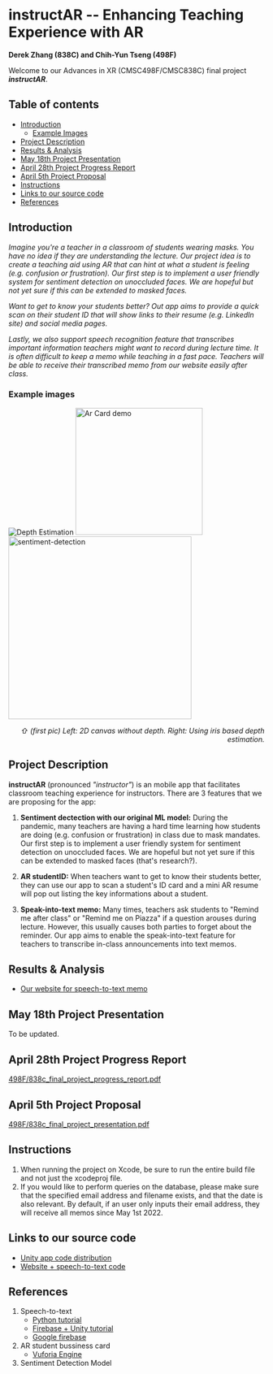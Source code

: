 # instructAR -- Enhancing Teaching Experience with AR

**Derek Zhang (838C) and Chih-Yun Tseng (498F)**

Welcome to our Advances in XR (CMSC498F/CMSC838C) final project ***instructAR***.

## Table of contents
* [Introduction](#introduction)
  * [Example Images](#ex)   
* [Project Description](#pd)
* [Results & Analysis](#res)
* [May 18th Project Presentation](#mmay)
* [April 28th Project Progress Report](#a28)
* [April 5th Project Proposal](#a5)
* [Instructions](#inst)
* [Links to our source code](#code)
* [References](#ref)

## Introduction <a name="introduction"></a>
_Imagine you're a teacher in a classroom of students wearing masks. You have no idea if they are understanding the lecture. Our project idea is to create a teaching aid using AR that can hint at what a student is feeling (e.g. confusion or frustration). Our first step is to implement a user friendly system for sentiment detection on unoccluded faces. We are hopeful but not yet sure if this can be extended to masked faces._

_Want to get to know your students better? Out app aims to provide a quick scan on their student ID that will show links to their resume (e.g. LinkedIn site) and social media pages._

_Lastly, we also support speech recognition feature that transcribes important information teachers might want to record during lecture time. It is often difficult to keep a memo while teaching in a fast pace. Teachers will be able to receive their transcribed memo from our website easily after class._

### Example images <a name="ex"></a>
<p>
  <img src="https://chromestone.github.io/Advances-In-XR/depth_estimation.gif" alt="Depth Estimation">
  <img src="https://user-images.githubusercontent.com/55725395/165830203-ad6de07b-94df-4308-84d4-e25e399afc8c.jpg" alt="Ar Card demo" width="250" height="auto">
  <img src="https://chromestone.github.io/Advances-In-XR/example.jpg" alt="sentiment-detection" width="360" height="auto">
  <div style="text-align: right;"><em>&#8679; (first pic) Left: 2D canvas without depth. Right: Using iris based depth estimation.</em></div>
</p>

## Project Description <a name="pd"></a>
**instructAR** (pronounced *"instructor"*) is an mobile app that facilitates classroom teaching experience for instructors. There are 3 features that we are proposing for the app:
1. **Sentiment dectection with our original ML model:** During the pandemic, many teachers are having a hard time learning how students are doing (e.g. confusion or frustration) in class due to mask mandates. Our first step is to implement a user friendly system for sentiment detection on unoccluded faces. We are hopeful but not yet sure if this can be extended to masked faces (that's research?).

2. **AR studentID:** When teachers want to get to know their students better, they can use our app to scan a student's ID card and a mini AR resume will pop out listing the key informations about a student.

3. **Speak-into-text memo:** Many times, teachers ask students to "Remind me after class" or "Remind me on Piazza" if a question arouses during lecture. However, this usually causes both parties to forget about the reminder. Our app aims to enable the speak-into-text feature for teachers to transcribe in-class announcements into text memos.

## Results & Analysis <a name="res"></a>
* [Our website for speech-to-text memo](http://instructar.pythonanywhere.com/)

## May 18th Project Presentation <a name="mmay"></a>
To be updated.

## April 28th Project Progress Report <a name="a28"></a>
[498F/838c_final_project_progress_report.pdf](https://github.com/chromestone/Advances-In-XR/files/8585267/838c_final_project_progress_report.pdf)

## April 5th Project Proposal <a name="a5"></a>
[498F/838c_final_project_presentation.pdf](https://github.com/chromestone/Advances-In-XR/files/8421427/838c_final_project_presentation.2.pdf)

## Instructions <a name="inst"></a>
1. When running the project on Xcode, be sure to run the entire build file and not just the xcodeproj file.
2. If you would like to perform queries on the database, please make sure that the specified email address and filename exists, and that the date is also relevant. By default, if an user only inputs their email address, they will receive all memos since May 1st 2022.

## Links to our source code <a name="code"></a>
* [Unity app code distribution](https://github.com/ctseng98/cmsc498F/tree/main/FinalProject%20(1))
* [Website + speech-to-text code](https://github.com/ctseng98/cmsc498F/tree/main/SpeechToText)

## References <a name="ref"></a>
1. Speech-to-text
   * [Python tutorial](https://realpython.com/python-speech-recognition/)
   * [Firebase + Unity tutorial](https://youtu.be/Cq1JVjYfRXY)
   * [Google firebase](https://firebase.google.com/docs)
2. AR student bussiness card
   * [Vuforia Engine](https://library.vuforia.com/)
3. Sentiment Detection Model
